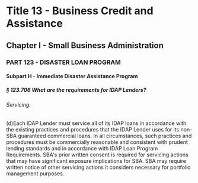 
# Title 13 - Business Credit and Assistance
## Chapter I - Small Business Administration
### PART 123 - DISASTER LOAN PROGRAM
#### Subpart H - Immediate Disaster Assistance Program
##### § 123.706 What are the requirements for IDAP Lenders?
###### Servicing.

(d)Each IDAP Lender must service all of its IDAP loans in accordance with the existing practices and procedures that the IDAP Lender uses for its non-SBA guaranteed commercial loans. In all circumstances, such practices and procedures must be commercially reasonable and consistent with prudent lending standards and in accordance with IDAP Loan Program Requirements. SBA's prior written consent is required for servicing actions that may have significant exposure implications for SBA. SBA may require written notice of other servicing actions it considers necessary for portfolio management purposes.
